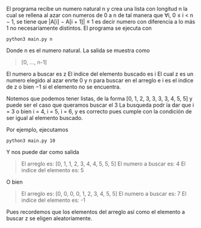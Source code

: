 El programa recibe un numero natural n y crea una lista con longitud n la cual se rellena al azar con numeros de 0 a n de tal manera que ∀i, 0 ≤ i < n − 1, se tiene que |A[i] − A[i + 1]| ≤ 1 es decir numero con diferencia a lo más 1 no necesariamente distintos.
El programa se ejecuta con

``python3 main.py n``

Donde n es el numero natural.
La salida se muestra como

> [0, ..., n-1]

El numero a buscar es z
El indice del elemento buscado es i
El cual z es un numero elegido al azar enrte 0 y n para buscar en el arreglo e i es el indice de z o bien −1 si el elemento no se encuentra.

Notemos que podemos tener listas, de la forma [0, 1, 2, 3, 3, 3, 3, 4, 5, 5] y puede ser el caso que queramos buscar el 3
La busqueda podr ́ıa dar que i = 3 o bien i = 4, i = 5, i = 6, y es correcto pues cumple con la condición de ser igual al elemento buscado.

Por ejemplo, ejecutamos

`python3 main.py 10`

Y nos puede dar como salida

> El arreglo es:
[0, 1, 1, 2, 3, 4, 4, 5, 5, 5]
El numero a buscar es: 4
El indice del elemento es: 5

O bien

> El arreglo es:
[0, 0, 0, 0, 1, 2, 3, 4, 5, 5]
El numero a buscar es: 7
El indice del elemento es: -1

Pues recordemos que los elementos del arreglo así como el elemento a buscar z se eligen aleatoriamente.